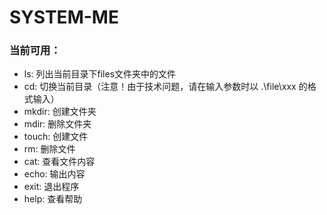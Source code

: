 # SYSTEM-ME


### 当前可用：
- ls: 列出当前目录下files文件夹中的文件
- cd: 切换当前目录（注意！由于技术问题，请在输入参数时以 .\\file\\xxx 的格式输入）
- mkdir: 创建文件夹
- mdir: 删除文件夹
- touch: 创建文件
- rm: 删除文件
- cat: 查看文件内容
- echo: 输出内容
- exit: 退出程序
- help: 查看帮助
